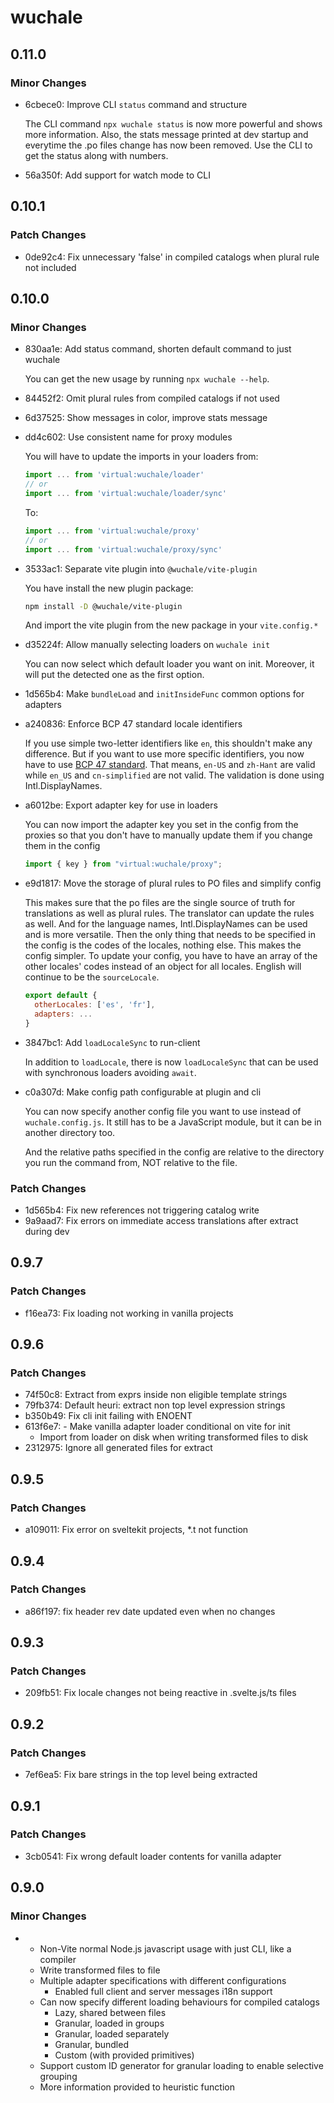 # wuchale

## 0.11.0

### Minor Changes

- 6cbece0: Improve CLI `status` command and structure

  The CLI command `npx wuchale status` is now more powerful and shows more information.
  Also, the stats message printed at dev startup and everytime the .po files change has now been removed.
  Use the CLI to get the status along with numbers.

- 56a350f: Add support for watch mode to CLI

## 0.10.1

### Patch Changes

- 0de92c4: Fix unnecessary 'false' in compiled catalogs when plural rule not included

## 0.10.0

### Minor Changes

- 830aa1e: Add status command, shorten default command to just wuchale

  You can get the new usage by running `npx wuchale --help`.

- 84452f2: Omit plural rules from compiled catalogs if not used
- 6d37525: Show messages in color, improve stats message
- dd4c602: Use consistent name for proxy modules

  You will have to update the imports in your loaders from:

  ```js
  import ... from 'virtual:wuchale/loader'
  // or
  import ... from 'virtual:wuchale/loader/sync'
  ```

  To:

  ```js
  import ... from 'virtual:wuchale/proxy'
  // or
  import ... from 'virtual:wuchale/proxy/sync'
  ```

- 3533ac1: Separate vite plugin into `@wuchale/vite-plugin`

  You have install the new plugin package:

  ```bash
  npm install -D @wuchale/vite-plugin
  ```

  And import the vite plugin from the new package in your `vite.config.*`

- d35224f: Allow manually selecting loaders on `wuchale init`

  You can now select which default loader you want on init.
  Moreover, it will put the detected one as the first option.

- 1d565b4: Make `bundleLoad` and `initInsideFunc` common options for adapters
- a240836: Enforce BCP 47 standard locale identifiers

  If you use simple two-letter identifiers like `en`, this shouldn't make any difference.
  But if you want to use more specific identifiers, you now have to use [BCP 47 standard](https://en.wikipedia.org/wiki/IETF_language_tag).
  That means, `en-US` and `zh-Hant` are valid while `en_US` and `cn-simplified` are not valid.
  The validation is done using Intl.DisplayNames.

- a6012be: Export adapter key for use in loaders

  You can now import the adapter key you set in the config from the proxies
  so that you don't have to manually update them if you change them in the config

  ```js
  import { key } from "virtual:wuchale/proxy";
  ```

- e9d1817: Move the storage of plural rules to PO files and simplify config

  This makes sure that the po files are the single source
  of truth for translations as well as plural rules. The
  translator can update the rules as well. And for the language
  names, Intl.DisplayNames can be used and is more versatile.
  Then the only thing that needs to be specified in the config
  is the codes of the locales, nothing else. This makes the config
  simpler. To update your config, you have to have an array of the
  other locales' codes instead of an object for all locales. English
  will continue to be the `sourceLocale`.

  ```js
  export default {
    otherLocales: ['es', 'fr'],
    adapters: ...
  }
  ```

- 3847bc1: Add `loadLocaleSync` to run-client

  In addition to `loadLocale`, there is now `loadLocaleSync` that can be used with synchronous loaders avoiding `await`.

- c0a307d: Make config path configurable at plugin and cli

  You can now specify another config file you want to use instead of `wuchale.config.js`.
  It still has to be a JavaScript module, but it can be in another directory too.

  And the relative paths specified in the config are relative to the directory
  you run the command from, NOT relative to the file.

### Patch Changes

- 1d565b4: Fix new references not triggering catalog write
- 9a9aad7: Fix errors on immediate access translations after extract during dev

## 0.9.7

### Patch Changes

- f16ea73: Fix loading not working in vanilla projects

## 0.9.6

### Patch Changes

- 74f50c8: Extract from exprs inside non eligible template strings
- 79fb374: Default heuri: extract non top level expression strings
- b350b49: Fix cli init failing with ENOENT
- 613f6e7: - Make vanilla adapter loader conditional on vite for init
  - Import from loader on disk when writing transformed files to disk
- 2312975: Ignore all generated files for extract

## 0.9.5

### Patch Changes

- a109011: Fix error on sveltekit projects, \*.t not function

## 0.9.4

### Patch Changes

- a86f197: fix header rev date updated even when no changes

## 0.9.3

### Patch Changes

- 209fb51: Fix locale changes not being reactive in .svelte.js/ts files

## 0.9.2

### Patch Changes

- 7ef6ea5: Fix bare strings in the top level being extracted

## 0.9.1

### Patch Changes

- 3cb0541: Fix wrong default loader contents for vanilla adapter

## 0.9.0

### Minor Changes

- - Non-Vite normal Node.js javascript usage with just CLI, like a compiler
  - Write transformed files to file
  - Multiple adapter specifications with different configurations
    - Enabled full client and server messages i18n support
  - Can now specify different loading behaviours for compiled catalogs
    - Lazy, shared between files
    - Granular, loaded in groups
    - Granular, loaded separately
    - Granular, bundled
    - Custom (with provided primitives)
  - Support custom ID generator for granular loading to enable selective grouping
  - More information provided to heuristic function
